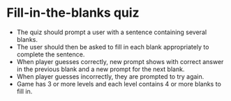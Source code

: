 # Fill-in-the-blanks quiz
- The quiz should prompt a user with a sentence containing several blanks. 
- The user should then be asked to fill in each blank appropriately to complete the 
  sentence. 
- When player guesses correctly, new prompt shows with correct answer in the previous
  blank and a new prompt for the next blank. 
- When player guesses incorrectly, they are prompted to try again. 
- Game has 3 or more levels and each level contains 4 or more blanks to fill in.
